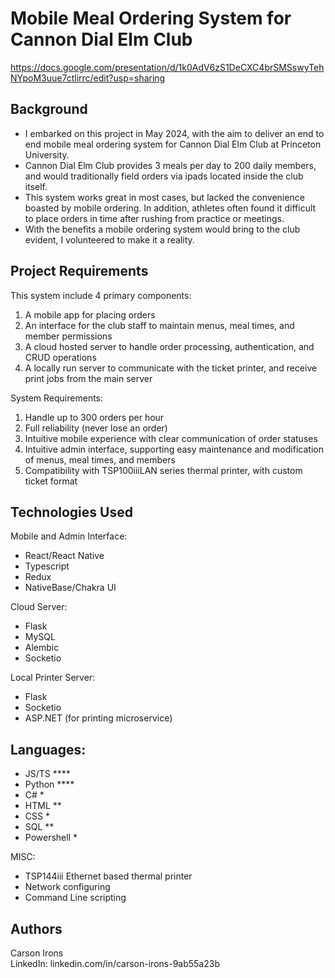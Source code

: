 # Mobile Meal Ordering System for Cannon Dial Elm Club

https://docs.google.com/presentation/d/1k0AdV6zS1DeCXC4brSMSswyTehNYpoM3uue7ctlirrc/edit?usp=sharing

## Background
- I embarked on this project in May 2024, with the aim to deliver an end to end mobile meal ordering system for Cannon Dial Elm Club at Princeton University.
- Cannon Dial Elm Club provides 3 meals per day to 200 daily members, and would traditionally field orders via ipads located inside the club itself.
- This system works great in most cases, but lacked the convenience boasted by mobile ordering. In addition, athletes often found it difficult to place orders in time after rushing from practice or meetings.
- With the benefits a mobile ordering system would bring to the club evident, I volunteered to make it a reality.

## Project Requirements
This system include 4 primary components:
  1) A mobile app for placing orders
  2) An interface for the club staff to maintain menus, meal times, and member permissions
  3) A cloud hosted server to handle order processing, authentication, and CRUD operations
  4) A locally run server to communicate with the ticket printer, and receive print jobs from the main server

System Requirements:
  1) Handle up to 300 orders per hour
  2) Full reliability (never lose an order)
  3) Intuitive mobile experience with clear communication of order statuses
  4) Intuitive admin interface, supporting easy maintenance and modification of menus, meal times, and members
  5) Compatibility with TSP100iiiLAN series thermal printer, with custom ticket format

## Technologies Used 
Mobile and Admin Interface:
- React/React Native
- Typescript
- Redux
- NativeBase/Chakra UI

Cloud Server:
- Flask
- MySQL
- Alembic
- Socketio

Local Printer Server:
- Flask
- Socketio
- ASP.NET (for printing microservice)

## Languages: 
- JS/TS ****
- Python ****
- C# *
- HTML **
- CSS *
- SQL **
- Powershell *

MISC:
- TSP144iii Ethernet based thermal printer
- Network configuring
- Command Line scripting


## Authors
Carson Irons  
LinkedIn: linkedin.com/in/carson-irons-9ab55a23b
